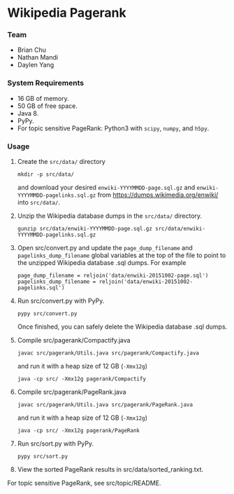 # Wikipedia Pagerank

### Team

- Brian Chu
- Nathan Mandi
- Daylen Yang

### System Requirements

- 16 GB of memory.
- 50 GB of free space.
- Java 8.
- PyPy.
- For topic sensitive PageRank: Python3 with `scipy`, `numpy`, and `h5py`.

### Usage

1. Create the `src/data/` directory

   ```
   mkdir -p src/data/
   ```

   and download your desired `enwiki-YYYYMMDD-page.sql.gz` and
   `enwiki-YYYYMMDD-pagelinks.sql.gz` from https://dumps.wikimedia.org/enwiki/
   into `src/data/`.

2. Unzip the Wikipedia database dumps in the `src/data/` directory.

   ```
   gunzip src/data/enwiki-YYYYMMDD-page.sql.gz src/data/enwiki-YYYYMMDD-pagelinks.sql.gz
   ```

3. Open src/convert.py and update the `page_dump_filename` and
   `pagelinks_dump_filename` global variables at the top of the file to point to
   the unzipped Wikipedia database .sql dumps. For example

   ```
   page_dump_filename = reljoin('data/enwiki-20151002-page.sql')
   pagelinks_dump_filename = reljoin('data/enwiki-20151002-pagelinks.sql')
   ```

4. Run src/convert.py with PyPy.

   ```
   pypy src/convert.py
   ```

   Once finished, you can safely delete the Wikipedia database .sql dumps.

5. Compile src/pagerank/Compactify.java

   ```
   javac src/pagerank/Utils.java src/pagerank/Compactify.java
   ```

   and run it with a heap size of 12 GB (`-Xmx12g`)

   ```
   java -cp src/ -Xmx12g pagerank/Compactify
   ```

6. Compile src/pagerank/PageRank.java

   ```
   javac src/pagerank/Utils.java src/pagerank/PageRank.java
   ```

   and run it with a heap size of 12 GB (`-Xmx12g`)

   ```
   java -cp src/ -Xmx12g pagerank/PageRank
   ```

7. Run src/sort.py with PyPy.

   ```
   pypy src/sort.py
   ```

8. View the sorted PageRank results in src/data/sorted_ranking.txt.

For topic sensitive PageRank, see src/topic/README.
